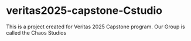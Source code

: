 # veritas2025-capstone-Cstudio
This is a project created for Veritas 2025 Capstone program. Our Group is called the Chaos Studios
